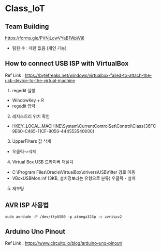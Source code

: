 # Class_IoT

## Team Building
https://forms.gle/PVNjLcwVYaB1WpWj8
- 팀원 수 : 제한 없음 (개인 가능)

## How to connect USB ISP with VirtualBox

Ref Link :  https://bytefreaks.net/windows/virtualbox-failed-to-attach-the-usb-device-to-the-virtual-machine

1. regedit 실행
* WindowKey + R 
* regedit 입력

2. 레지스트리 위치 확인 
* HKEY_LOCAL_MACHINE\System\CurrentControlSet\Control\Class\{36FC9E60-C465-11CF-8056-444553540000}

3. UpperFilters 값 삭제
* 우클릭->삭제

4. Virtual Box USB 드라이버 재설치
* C:\Program Files\Oracle\VirtualBox\drivers\USB\filter 경로 이동
* VBoxUSBMon.inf (3KB, 설치정보라는 유형으로 분류) 우클릭 - 설치

5. 재부팅

## AVR ISP 사용법
    sudo avrdude -P /dev/ttyUSB0 -p atmega328p -c avrispv2

## Arduino Uno Pinout
Ref Link : https://www.circuito.io/blog/arduino-uno-pinout/
